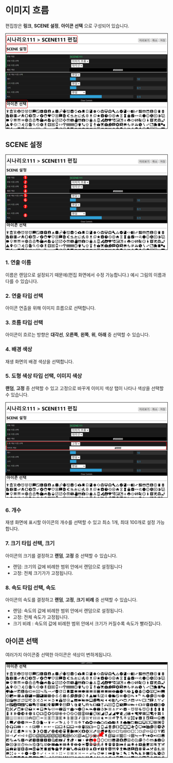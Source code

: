 # 이미지 흐름
편집창은 **링크**, **SCENE 설정**, **아이콘 선택** 으로 구성되어 있습니다.

<img src="./img/icon/sceneEditor.jpg" style="border: 1px solid"/>

## SCENE 설정

<img src="./img/icon/editScene.jpg" style="border: 1px solid"/>

### 1. 연출 이름
이름은 랜덤으로 설정되기 때문에(편집 화면에서 수정 가능합니다.) 예시 그림의 이름과 다를 수 있습니다.

### 2. 연출 타입 선택
아이콘 연출을 위해 이미지 흐름으로 선택합니다.

### 3. 흐름 타입 선택
아이콘이 흐르는 방향은 **대각선**, **오른쪽**, **왼쪽**, **위**, **아래** 중 선택할 수 있습니다.

### 4. 배경 색상
재생 화면의 배경 색상을 선택합니다.

### 5. 도형 색상 타입 선택, 이미지 색상
**랜덤**, **고정** 중 선택할 수 있고 고정으로 바꾸게 이미지 색상 탭이 나타나 색상을 선택할 수 있습니다.

<img src="./img/icon/iconColor.jpg" style="border: 1px solid"/>

### 6. 개수
재생 화면에 표시할 아이콘의 개수를 선택할 수 있고 최소 1개, 최대 100개로 설정 가능합니다.

### 7. 크기 타입 선택, 크기
아이콘의 크기를 결정하고 **랜덤**, **고정** 중 선택할 수 있습니다.
* 랜덤: 크기의 값에 비례한 범위 안에서 랜덤으로 설정됩니다
* 고정: 전체 크기가가 고정됩니다.

### 8. 속도 타입 선택, 속도
아이콘의 속도를 결정하고 **랜덤**, **고정**, **크기 비례** 중 선택할 수 있습니다.
* 랜덤: 속도의 값에 비례한 범위 안에서 랜덤으로 설정됩니다.
* 고정: 전체 속도가 고정됩니다.
* 크기 비례 : 속도의 값에 비례한 범위 안에서 크기가 커질수록 속도가 빨라집니다.

## 아이콘 선택
여러가지 아이콘중 선택한 아이콘은 색상이 변하게됩니다.

<img src="./img/icon/selectIcon.jpg" style="border: 1px solid"/>
